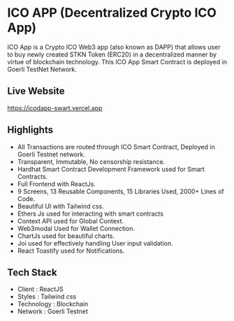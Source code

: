 # ICO APP (Decentralized Crypto ICO App)

ICO App is a Crypto ICO Web3 app (also known as DAPP) that allows user to buy newly created STKN Token (ERC20) in a decentralized manner by virtue of blockchain technology.
This ICO App Smart Contract is deployed in Goerli TestNet Network.

## Live Website

https://icodapp-swart.vercel.app

## Highlights

- All Transactions are routed through ICO Smart Contract, Deployed in Goerli Testnet network.
- Transparent, Immutable, No censorship resistance.
- Hardhat Smart Contract Development Framework used for Smart Contracts.
- Full Frontend with ReactJs.
- 9 Screens, 13 Reusable Components, 15 Libraries Used, 2000+ Lines of Code.
- Beautiful UI with Tailwind css.
- Ethers Js used for interacting with smart contracts
- Context API used for Global Context.
- Web3modal Used for Wallet Connection.
- ChartJs used for beautiful charts.
- Joi used for effectively handling User input validation.
- React Toastify used for Notifications.

## Tech Stack

- Client : ReactJS
- Styles : Tailwind css
- Technology : Blockchain
- Network : Goerli Testnet
